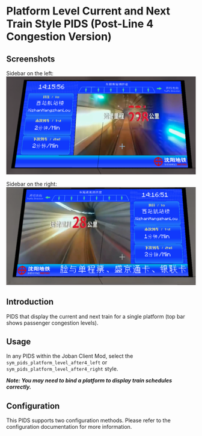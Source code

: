 # Platform Level Current and Next Train Style PIDS (Post-Line 4 Congestion Version)

## Screenshots

Sidebar on the left:
![pids_platform_level_after4_left.png](../../pics/pids_platform_level_after4_left.png)

Sidebar on the right:
![pids_platform_level_after4_right.png](../../pics/pids_platform_level_after4_right.png)

## Introduction

PIDS that display the current and next train for a single platform (top bar shows passenger congestion levels).

## Usage

In any PIDS within the Joban Client Mod, select the `sym_pids_platform_level_after4_left` or `sym_pids_platform_level_after4_right` style.

___Note: You may need to bind a platform to display train schedules correctly.___

## Configuration

This PIDS supports two configuration methods. Please refer to the configuration documentation for more information.

